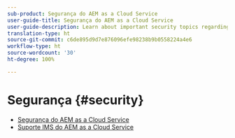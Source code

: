 ```yaml
---
sub-product: Segurança do AEM as a Cloud Service
user-guide-title: Segurança do AEM as a Cloud Service
user-guide-description: Learn about important security topics regarding Experience Manager as a Cloud Service.
translation-type: ht
source-git-commit: c6de895d9d7e876096efe98238b9b0558224a4e6
workflow-type: ht
source-wordcount: '30'
ht-degree: 100%

---
```



# Segurança {#security}

+ [Segurança do AEM as a Cloud Service](/help/security/home.md)
+ [Suporte IMS do AEM as a Cloud Service](ims-support.md)
